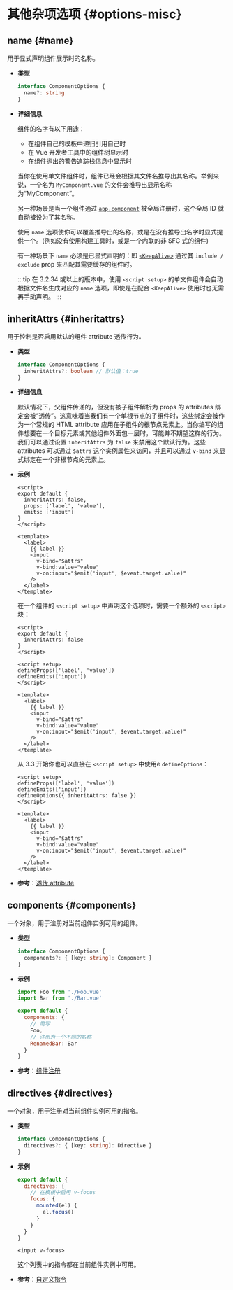 # 其他杂项选项 {#options-misc}

## name {#name}

用于显式声明组件展示时的名称。

- **类型**

  ```ts
  interface ComponentOptions {
    name?: string
  }
  ```

- **详细信息**

  组件的名字有以下用途：

  - 在组件自己的模板中递归引用自己时
  - 在 Vue 开发者工具中的组件树显示时
  - 在组件抛出的警告追踪栈信息中显示时

  当你在使用单文件组件时，组件已经会根据其文件名推导出其名称。举例来说，一个名为 `MyComponent.vue` 的文件会推导出显示名称为“MyComponent”。

  另一种场景是当一个组件通过 [`app.component`](/api/application#app-component) 被全局注册时，这个全局 ID 就自动被设为了其名称。

  使用 `name` 选项使你可以覆盖推导出的名称，或是在没有推导出名字时显式提供一个。(例如没有使用构建工具时，或是一个内联的非 SFC 式的组件)

  有一种场景下 `name` 必须是已显式声明的：即 [`<KeepAlive>`](/guide/built-ins/keep-alive) 通过其 `include / exclude` prop 来匹配其需要缓存的组件时。

  :::tip
  在 3.2.34 或以上的版本中，使用 `<script setup>` 的单文件组件会自动根据文件名生成对应的 `name` 选项，即使是在配合 `<KeepAlive>` 使用时也无需再手动声明。
  :::

## inheritAttrs {#inheritattrs}

用于控制是否启用默认的组件 attribute 透传行为。

- **类型**

  ```ts
  interface ComponentOptions {
    inheritAttrs?: boolean // 默认值：true
  }
  ```

- **详细信息**

  默认情况下，父组件传递的，但没有被子组件解析为 props 的 attributes 绑定会被“透传”。这意味着当我们有一个单根节点的子组件时，这些绑定会被作为一个常规的 HTML attribute 应用在子组件的根节点元素上。当你编写的组件想要在一个目标元素或其他组件外面包一层时，可能并不期望这样的行为。我们可以通过设置 `inheritAttrs` 为 `false` 来禁用这个默认行为。这些 attributes 可以通过 `$attrs` 这个实例属性来访问，并且可以通过 `v-bind` 来显式绑定在一个非根节点的元素上。

- **示例**

  <div class="options-api">

  ```vue
  <script>
  export default {
    inheritAttrs: false,
    props: ['label', 'value'],
    emits: ['input']
  }
  </script>

  <template>
    <label>
      {{ label }}
      <input
        v-bind="$attrs"
        v-bind:value="value"
        v-on:input="$emit('input', $event.target.value)"
      />
    </label>
  </template>
  ```

  </div>
  <div class="composition-api">

  在一个组件的 `<script setup>` 中声明这个选项时，需要一个额外的 `<script>` 块：

  ```vue
  <script>
  export default {
    inheritAttrs: false
  }
  </script>

  <script setup>
  defineProps(['label', 'value'])
  defineEmits(['input'])
  </script>

  <template>
    <label>
      {{ label }}
      <input
        v-bind="$attrs"
        v-bind:value="value"
        v-on:input="$emit('input', $event.target.value)"
      />
    </label>
  </template>
  ```

  从 3.3 开始你也可以直接在 `<script setup>` 中使用e `defineOptions`：

  ```vue
  <script setup>
  defineProps(['label', 'value'])
  defineEmits(['input'])
  defineOptions({ inheritAttrs: false })
  </script>

  <template>
    <label>
      {{ label }}
      <input
        v-bind="$attrs"
        v-bind:value="value"
        v-on:input="$emit('input', $event.target.value)"
      />
    </label>
  </template>
  ```

  </div>

- **参考**：[透传 attribute](/guide/components/attrs)

## components {#components}

一个对象，用于注册对当前组件实例可用的组件。

- **类型**

  ```ts
  interface ComponentOptions {
    components?: { [key: string]: Component }
  }
  ```

- **示例**

  ```js
  import Foo from './Foo.vue'
  import Bar from './Bar.vue'

  export default {
    components: {
      // 简写
      Foo,
      // 注册为一个不同的名称
      RenamedBar: Bar
    }
  }
  ```

- **参考**：[组件注册](/guide/components/registration)

## directives {#directives}

一个对象，用于注册对当前组件实例可用的指令。

- **类型**

  ```ts
  interface ComponentOptions {
    directives?: { [key: string]: Directive }
  }
  ```

- **示例**

  ```js
  export default {
    directives: {
      // 在模板中启用 v-focus
      focus: {
        mounted(el) {
          el.focus()
        }
      }
    }
  }
  ```

  ```vue-html
  <input v-focus>
  ```

  这个列表中的指令都在当前组件实例中可用。

- **参考**：[自定义指令](/guide/reusability/custom-directives)
